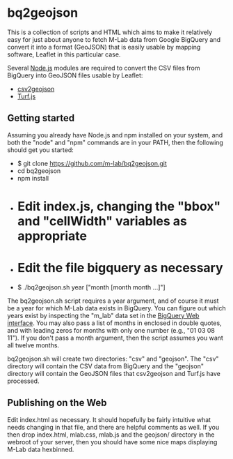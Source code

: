 # bq2geojson
This is a collection of scripts and HTML which aims to make it relatively easy
for just about anyone to fetch M-Lab data from Google BigQuery and convert it
into a format (GeoJSON) that is easily usable by mapping software, Leaflet in
this particular case.

Several [Node.js](https://nodejs.org/) modules are required to convert the CSV 
files from BigQuery into GeoJSON files usable by Leaflet:

* [csv2geojson](https://github.com/mapbox/csv2geojson)
* [Turf.js](http://turfjs.org/)

## Getting started
Assuming you already have Node.js and npm installed on your system, and both
the "node" and "npm" commands are in your PATH, then the following should get 
you started:

* $ git clone https://github.com/m-lab/bq2geojson.git
* cd bq2geojson
* npm install
* # Edit index.js, changing the "bbox" and "cellWidth" variables as appropriate
* # Edit the file bigquery as necessary
* $ ./bq2geojson.sh year ["month [month month ...]"]

The bq2geojson.sh script requires a year argument, and of course it must be a
year for which M-Lab data exists in BigQuery.  You can figure out which years
exist by inspecting the "m_lab" data set in the [BigQuery Web
interface](https://bigquery.cloud.google.com/project/measurement-lab).  You may
also pass a list of months in enclosed in double quotes, and with leading zeros
for months with only one number (e.g., "01 03 08 11").  If you don't pass a
month argument, then the script assumes you want all twelve months. 

bq2geojson.sh will create two directories: "csv" and "geojson".  The "csv"
directory will contain the CSV data from BigQuery and the "geojson" directory
will contain the GeoJSON files that csv2geojson and Turf.js have processed.

## Publishing on the Web
Edit index.html as necessary.  It should hopefully be fairly intuitive what
needs changing in that file, and there are helpful comments as well.  If you
then drop index.html, mlab.css, mlab.js and the geojson/ directory in the
webroot of your server, then you should have some nice maps displaying M-Lab
data hexbinned.

